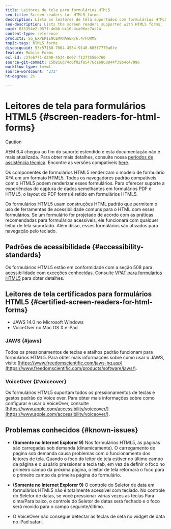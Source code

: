 ```yaml
---
title: Leitores de tela para formulários HTML5
seo-title: Screen readers for HTML5 forms
description: Lista os leitores de tela suportados com formulários HTML5.
seo-description: Lists the screen readers supported with HTML5 forms.
uuid: 035354e2-957f-4eb6-bc16-4ca96ec7ac74
content-type: reference
products: SG_EXPERIENCEMANAGER/6.4/FORMS
topic-tags: hTML5_forms
discoiquuid: 53c57180-7004-4534-9146-603f7770a6fe
feature: Mobile Forms
exl-id: c27eb771-d390-4534-8e67-f1277550e760
source-git-commit: c5b816d74c6f02f85476d16868844f39b4c47996
workflow-type: tm+mt
source-wordcount: '373'
ht-degree: 2%

---
```


# Leitores de tela para formulários HTML5 {#screen-readers-for-html-forms}

>[!CAUTION]
>
>AEM 6.4 chegou ao fim do suporte estendido e esta documentação não é mais atualizada. Para obter mais detalhes, consulte nossa [períodos de assistência técnica](https://helpx.adobe.com/br/support/programs/eol-matrix.html). Encontre as versões compatíveis [here](https://experienceleague.adobe.com/docs/).

Os componentes de formulários HTML5 renderizam o modelo de formulário XFA em um formato HTML5. Todos os navegadores padrão compatíveis com o HTML5 podem renderizar esses formulários. Para oferecer suporte a experiências de captura de dados semelhantes em formulários PDF e HTML5, o layout do PDF forms é retido em formulários HTML5.

Os formulários HTML5 usam construções HTML padrão que permitem o uso de ferramentas de acessibilidade comuns para o HTML com esses formulários. Se um formulário for projetado de acordo com as práticas recomendadas para formulários acessíveis, ele funcionará com qualquer leitor de tela suportado. Além disso, esses formulários são ativados para navegação pelo teclado.

## Padrões de acessibilidade {#accessibility-standards}

Os formulários HTML5 estão em conformidade com a seção 508 para acessibilidade com exceções conhecidas. Consulte [VPAT para formulários HTML5](https://www.adobe.com/content/dam/cc1/en/accessibility/compliance/pdfs/adobe-livecycle-es4-section-508-vpat-portfolio.pdf) para obter detalhes.

## Leitores de tela certificados para formulários HTML5 {#certified-screen-readers-for-html-forms}

* JAWS 14.0 no Microsoft Windows
* VoiceOver no Mac OS X e iPad

### JAWS {#jaws}

Todos os pressionamentos de teclas e atalhos padrão funcionam para formulários HTML5. Para obter mais informações sobre como usar o JAWS, visite [https://www.freedomscientific.com/jaws-hq.asp](https://www.freedomscientific.com/products/software/jaws/).

### VoiceOver {#voiceover}

Os formulários HTML5 suportam todos os pressionamentos de teclas e gestos padrão do Voice over. Para obter mais informações sobre como configurar e usar o VoiceOver, consulte [https://www.apple.com/accessibility/voiceover/](https://www.apple.com/accessibility/voiceover/).

## Problemas conhecidos {#known-issues}

* **(Somente no Internet Explorer 9)** Nos formulários HTML5, as páginas são carregadas sob demanda (dinamicamente). O carregamento de página sob demanda causa problemas com o funcionamento dos leitores de tela. Quando o foco do leitor de tela estiver no último campo da página e o usuário pressionar a tecla tab, em vez de definir o foco no primeiro campo da próxima página, o leitor de tela retornará o foco para o primeiro campo da primeira página do formulário.
* **(Somente no Internet Explorer 9)** O controle do Seletor de data em formulários HTML5 não é totalmente acessível com teclado. No controle do Seletor de datas, se você pressionar várias vezes as teclas Para cima/Para baixo, o controle do Seletor de datas será fechado e o foco será movido para o campo seguinte/último.

* O VoiceOver não consegue detectar as teclas de seta no widget de data no iPad safari.
